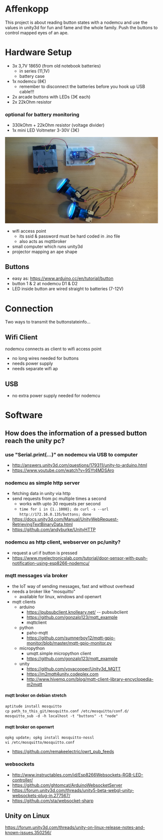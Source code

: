 Affenkopp
=========

This project is about reading button states with a nodemcu and use the values
in unity3d for fun and fame and the whole family. Push the buttons to control mapped eyes of an ape.

# Hardware Setup
* 3x 3,7V 18650 (from old notebook batteries)
  * in series (11,1V) 
  * battery case
* 1x nodemcu (8€)
  * remember to disconnect the batteries before you hook up USB cable!!!
* 2x arcade buttons with LEDs (3€ each)
* 2x 22kOhm resistor

### optional for battery monitoring
* 330kOhm + 22kOhm resistor (voltage divider)
* 1x mini LED Voltmeter 3-30V (3€)

![](nodemcu-buttons-wifi.jpg)

* wifi access point
  * its ssid & password must be hard coded in .ino file
  * also acts as mqttbroker
* small computer which runs unity3d
* projector mapping an ape shape

## Buttons
* easy as: https://www.arduino.cc/en/tutorial/button
* button 1 & 2 at nodemcu D1 & D2
* LED inside button are wired straight to batteries (7-12V)


# Connection
Two ways to transmit the buttonstateinfo...

## Wifi Client
nodemcu connects as client to wifi access point
* no long wires needed for buttons
* needs power supply
* needs separate wifi ap

## USB
* no extra power supply needed for nodemcu


# Software

## How does the information of a pressed button reach the unity pc?

### use "Serial.print(...)" on nodemcu via USB to computer
* http://answers.unity3d.com/questions/179311/unity-to-arduino.html
* https://www.youtube.com/watch?v=9SYt4MDSAro

### nodemcu as simple http server
* fetching data in unity via http
* send requests from pc multiple times a second 
  * works with upto 30 requests per second
  * `time for i in {1..1000}; do curl -s --url http://172.16.0.135/buttons; done`
* https://docs.unity3d.com/Manual/UnityWebRequest-RetrievingTextBinaryData.html
* https://github.com/andyburke/UnityHTTP

### nodemcu as http client, webserver on pc/unity?
* request a url if button is pressed
* https://www.myelectronicslab.com/tutorial/door-sensor-with-push-notification-using-esp8266-nodemcu/

### mqtt messages via broker
* the IoT way of sending messages, fast and without overhead
* needs a broker like "mosquitto"
  * available for linux, windows and openwrt
* mqtt clients
  * arduino
    * https://pubsubclient.knolleary.net/ -- pubsubclient
    * https://github.com/gonzalo123/mqtt_example
    * mqttclient
  * python
    * paho-mqtt 
    * https://github.com/sumnerboy12/mqtt-gpio-monitor/blob/master/mqtt-gpio-monitor.py    
  * micropython
    * umqtt.simple micropython client
    * https://github.com/gonzalo123/mqtt_example
  * unity
    * https://github.com/vovacooper/Unity3d_MQTT
    * https://m2mqtt4unity.codeplex.com
    * http://www.hivemq.com/blog/mqtt-client-library-encyclopedia-m2mqtt

#### mqtt broker on debian stretch
```
aptitude install mosquitto
cp path_to_this_git/mosquitto.conf /etc/mosquitto/conf.d/
mosquitto_sub -d -h localhost -t "buttons" -t "node"
```

#### mqtt broker on openwrt
```
opkg update; opkg install mosquitto-nossl
vi /etc/mosquitto/mosquitto.conf
```
* https://github.com/remakeelectric/owrt_pub_feeds

### websockets
* http://www.instructables.com/id/Esp8266Websockets-RGB-LED-controller/
* https://github.com/ghtomcat/ArduinoWebsocketServer
* https://forum.unity3d.com/threads/unity5-beta-webgl-unity-websockets-plug-in.277567/
* https://github.com/sta/websocket-sharp

## Unity on Linux
https://forum.unity3d.com/threads/unity-on-linux-release-notes-and-known-issues.350256/
